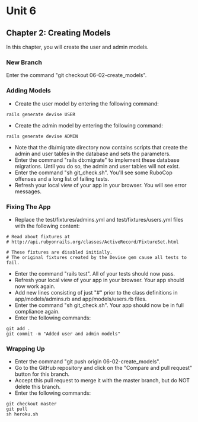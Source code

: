 # Unit 6
## Chapter 2: Creating Models

In this chapter, you will create the user and admin models.

### New Branch
Enter the command "git checkout 06-02-create_models".

### Adding Models
* Create the user model by entering the following command:
```
rails generate devise USER
```
* Create the admin model by entering the following command:
```
rails generate devise ADMIN
```
* Note that the db/migrate directory now contains scripts that create the admin and user tables in the database and sets the parameters.
* Enter the command "rails db:migrate" to implement these database migrations. Until you do so, the admin and user tables will not exist.
* Enter the command "sh git_check.sh". You'll see some RuboCop offenses and a long list of failing tests.
* Refresh your local view of your app in your browser.  You will see error messages.

### Fixing The App
* Replace the test/fixtures/admins.yml and test/fixtures/users.yml files with the following content:
```
# Read about fixtures at
# http://api.rubyonrails.org/classes/ActiveRecord/FixtureSet.html

# These fixtures are disabled initially.
# The original fixtures created by the Devise gem cause all tests to fail.
```
* Enter the command "rails test".  All of your tests should now pass.
* Refresh your local view of your app in your browser.  Your app should now work again.
* Add new lines consisting of just "#" prior to the class definitions in app/models/admins.rb and app/models/users.rb files.
* Enter the command "sh git_check.sh".  Your app should now be in full compliance again.
* Enter the following commands:
```
git add .
git commit -m "Added user and admin models"
```

### Wrapping Up
* Enter the command "git push origin 06-02-create_models".
* Go to the GitHub repository and click on the "Compare and pull request" button for this branch.
* Accept this pull request to merge it with the master branch, but do NOT delete this branch.
* Enter the following commands:
```
git checkout master
git pull
sh heroku.sh
```
